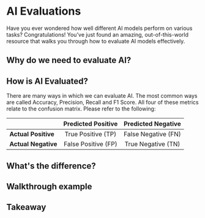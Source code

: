# AI Evaluations

Have you ever wondered how well different AI models perform on various tasks? Congratulations! You've just found an amazing, out-of-this-world resource that walks you through how to evaluate AI models effectively.

## Why do we need to evaluate AI?
## How is AI Evaluated?
There are many ways in which we can evaluate AI. The most common ways are called Accuracy, Precision, Recall and F1 Score. All four of these metrics relate to the confusion matrix. Please refer to the following:

|               | **Predicted Positive** | **Predicted Negative** |
| :------------ | :-------------------: | :--------------------: |
| **Actual Positive** | True Positive (TP)    | False Negative (FN)    |
| **Actual Negative** | False Positive (FP)   | True Negative (TN)     |

## What's the difference?
## Walkthrough example
## Takeaway 


